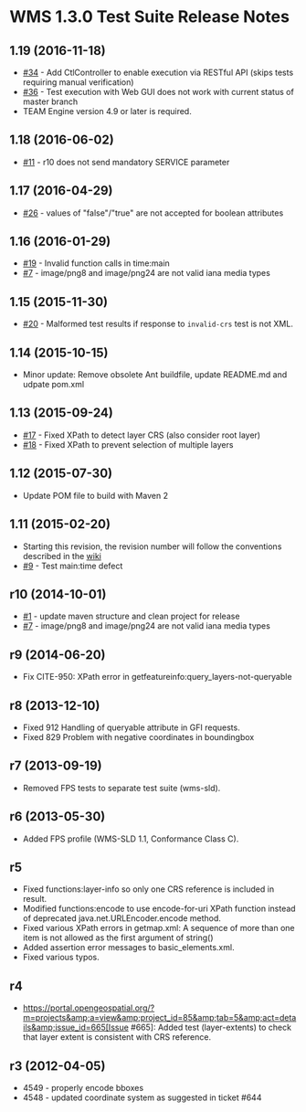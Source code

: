 WMS 1.3.0 Test Suite Release Notes
==================================

1.19 (2016-11-18)
------------------
* [#34](https://github.com/opengeospatial/ets-wms13/issues/34) - Add CtlController to enable execution via RESTful API (skips tests requiring manual verification)
* [#36](https://github.com/opengeospatial/ets-wms13/issues/36) - Test execution with Web GUI does not work with current status of master branch
* TEAM Engine version 4.9 or later is required.

1.18 (2016-06-02)
------------------
* [#11](https://github.com/opengeospatial/ets-wms13/issues/11) - r10 does not send mandatory SERVICE parameter

1.17 (2016-04-29)
------------------
* [#26](https://github.com/opengeospatial/ets-wms13/issues/26) - values of "false"/"true" are not accepted for boolean attributes

1.16 (2016-01-29)
------------------
* [#19](https://github.com/opengeospatial/ets-wms13/issues/19) - Invalid function calls in time:main
* [#7](https://github.com/opengeospatial/ets-wms13/issues/7) - image/png8 and image/png24 are not valid iana media types

1.15 (2015-11-30)
------------------
* [#20](https://github.com/opengeospatial/ets-wms13/issues/20) - Malformed test results if response to `invalid-crs` test is not XML.

1.14 (2015-10-15)
------------------
* Minor update: Remove obsolete Ant buildfile, update README.md and udpate pom.xml

1.13 (2015-09-24)
------------------
* [#17](https://github.com/opengeospatial/ets-wms13/pull/17) - Fixed XPath to detect layer CRS (also consider root layer)
* [#18](https://github.com/opengeospatial/ets-wms13/pull/18) - Fixed XPath to prevent selection of multiple layers

1.12 (2015-07-30)
------------------
* Update POM file to build with Maven 2

1.11 (2015-02-20)
-----------------
* Starting this revision, the revision number will follow the conventions described in the [wiki](https://github.com/opengeospatial/cite/wiki/OGC-Compliance-Testing-Tools)
* [#9](https://github.com/opengeospatial/ets-wms13/issues/9) - Test main:time defect 

r10 (2014-10-01)
------------------
* [#1](https://github.com/opengeospatial/ets-wms13/issues/1) - update maven structure and clean project for release
* [#7](https://github.com/opengeospatial/ets-wms13/issues/7) - image/png8 and image/png24 are not valid iana media types

r9 (2014-06-20)
---------------
* Fix CITE-950: XPath error in getfeatureinfo:query_layers-not-queryable

r8 (2013-12-10)
----------------
* Fixed 912 Handling of queryable attribute in GFI requests. 
* Fixed 829 Problem with negative coordinates in boundingbox

r7 (2013-09-19)
---------------
* Removed FPS tests to separate test suite (wms-sld).

r6 (2013-05-30)
---------------
* Added FPS profile (WMS-SLD 1.1, Conformance Class C).

r5
---------------
* Fixed functions:layer-info so only one CRS reference is included in result.
* Modified functions:encode to use encode-for-uri XPath function instead of deprecated java.net.URLEncoder.encode method.
* Fixed various XPath errors in getmap.xml: A sequence of more than one item is not allowed as the first argument of string()
* Added assertion error messages to basic_elements.xml.
* Fixed various typos.

r4
---------------
* https://portal.opengeospatial.org/?m=projects&amp;a=view&amp;project_id=85&amp;tab=5&amp;act=details&amp;issue_id=665[Issue #665]:
  Added test (layer-extents) to check that layer extent is consistent with 
  CRS reference.

r3 (2012-04-05)
---------------
* 4549 - properly encode bboxes
* 4548 - updated coordinate system as suggested in ticket #644


